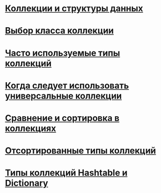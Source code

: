 # [Коллекции и структуры данных](index.md)
# [Выбор класса коллекции](selecting-a-collection-class.md)
# [Часто используемые типы коллекций](commonly-used-collection-types.md)
# [Когда следует использовать универсальные коллекции](when-to-use-generic-collections.md)
# [Сравнение и сортировка в коллекциях](comparisons-and-sorts-within-collections.md)
# [Отсортированные типы коллекций](sorted-collection-types.md)
# [Типы коллекций Hashtable и Dictionary](hashtable-and-dictionary-collection-types.md)
